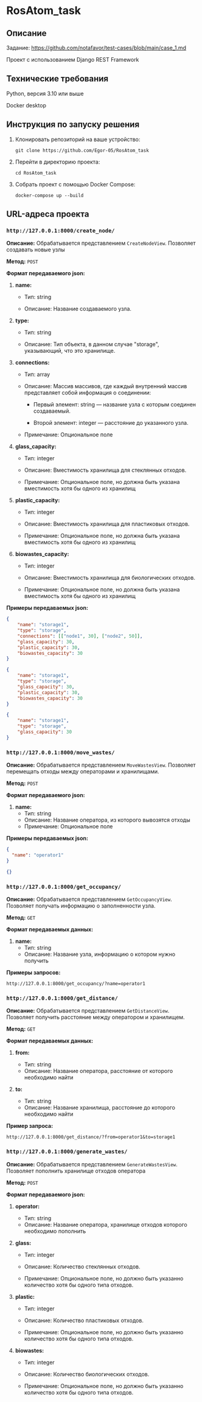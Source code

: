 # RosAtom_task

## Описание

Задание: https://github.com/notafavor/test-cases/blob/main/case_1.md

Проект с использованием Django REST Framework

## Технические требования

Python, версия 3.10 или выше

Docker desktop

## Инструкция по запуску решения

1. Клонировать репозиторий на ваше устройство:
   ```
   git clone https://github.com/Egor-05/RosAtom_task
   ```
2. Перейти в директорию проекта:
   ```
   cd RosAtom_task
   ```
3. Собрать проект с помощью Docker Compose:
   ```
   docker-compose up --build
   ```
## URL-адреса проекта

### `http://127.0.0.1:8000/create_node/`

**Описание:** Обрабатывается представлением `CreateNodeView`. Позволяет создавать новые узлы

**Метод:** `POST`

**Формат передаваемого json:**

1. **name:** 

   * Тип: string

   * Описание: Название создаваемого узла.

2. **type:** 

   * Тип: string

   * Описание: Тип объекта, в данном случае "storage", указывающий, что это хранилище.

3. **connections:** 

   * Тип: array

   * Описание: Массив массивов, где каждый внутренний массив представляет собой информация о соединении:

     * Первый элемент: string — название узла с которым соединен создаваемый.

     * Второй элемент: integer — расстояние до указанного узла.
       
   * Примечание: Опциональное поле

4. **glass_capacity:**

   * Тип: integer

   * Описание: Вместимость хранилища для стеклянных отходов.

   * Примечание: Опциональное поле, но должна быть указана вместимость хотя бы одного из хранилищ

5. **plastic_capacity:**

   * Тип: integer

   * Описание: Вместимость хранилища для пластиковых отходов.
  
   * Примечание: Опциональное поле, но должна быть указана вместимость хотя бы одного из хранилищ

6. **biowastes_capacity:** 

   * Тип: integer

   * Описание: Вместимость хранилища для биологических отходов.
  
   * Примечание: Опциональное поле, но должна быть указана вместимость хотя бы одного из хранилищ


**Примеры передаваемых json:**

```json
{
    "name": "storage1",
    "type": "storage",
    "connections": [["node1", 30], ["node2", 50]],
    "glass_capacity": 30,
    "plastic_capacity": 30,
    "biowastes_capacity": 30
}
```

```json
{
    "name": "storage1",
    "type": "storage",
    "glass_capacity": 30,
    "plastic_capacity": 30,
    "biowastes_capacity": 30
}
```

```json
{
    "name": "storage1",
    "type": "storage",
    "glass_capacity": 30
}
```

### `http://127.0.0.1:8000/move_wastes/`

**Описание:** Обрабатывается представлением `MoveWastesView`. Позволяет перемещать отходы между операторами и хранилищами.  

**Метод:** `POST`

**Формат передаваемого json:**

1. **name:**
   * Тип: string
   * Описание: Название оператора, из которого вывозятся отходы
   * Примечание: Опциональное поле

**Примеры передаваемых json:**

```json
{
  "name": "operator1"
}
```

```json
{}
```

### `http://127.0.0.1:8000/get_occupancy/`

**Описание:** Обрабатывается представлением `GetOccupancyView`. Позволяет получать информацию о заполненности узла.

**Метод:** `GET`

**Формат передаваемых данных:**

1. **name:**
   * Тип: string
   * Описание: Название узла, информацию о котором нужно получить

**Примеры запросов:**

```
http://127.0.0.1:8000/get_occupancy/?name=operator1
```

### `http://127.0.0.1:8000/get_distance/`

**Описание:** Обрабатывается представлением `GetDistanceView`. Позволяет получить расстояние между оператором и хранилищем.

**Метод:** `GET`

**Формат передаваемых данных:**
1. **from:**
   * Тип: string
   * Описание: Название оператора, расстояние от которого необходимо найти

2. **to:**
   * Тип: string
   * Описание: Название хранилища, расстояние до которого необходимо найти

**Пример запроса:**

```
http://127.0.0.1:8000/get_distance/?from=operator1&to=storage1
```

### `http://127.0.0.1:8000/generate_wastes/`

**Описание:** Обрабатывается представлением `GenerateWastesView`. Позволяет пополнить хранилище отходов оператора

**Метод:** `POST`

**Формат передаваемого json:**

1. **operator:**
   * Тип: string
   * Описание: Название оператора, хранилище отходов которого необходимо пополнить

2. **glass:**

   * Тип: integer

   * Описание: Количество стеклянных отходов.

   * Примечание: Опциональное поле, но должно быть указанно количество хотя бы одного типа отходов.

3. **plastic:**

   * Тип: integer

   * Описание: Количество пластиковых отходов.
  
   * Примечание: Опциональное поле, но должно быть указанно количество хотя бы одного типа отходов.

4. **biowastes:** 

   * Тип: integer

   * Описание: Количество биологических отходов.
  
   * Примечание: Опциональное поле, но должно быть указанно количество хотя бы одного типа отходов.
